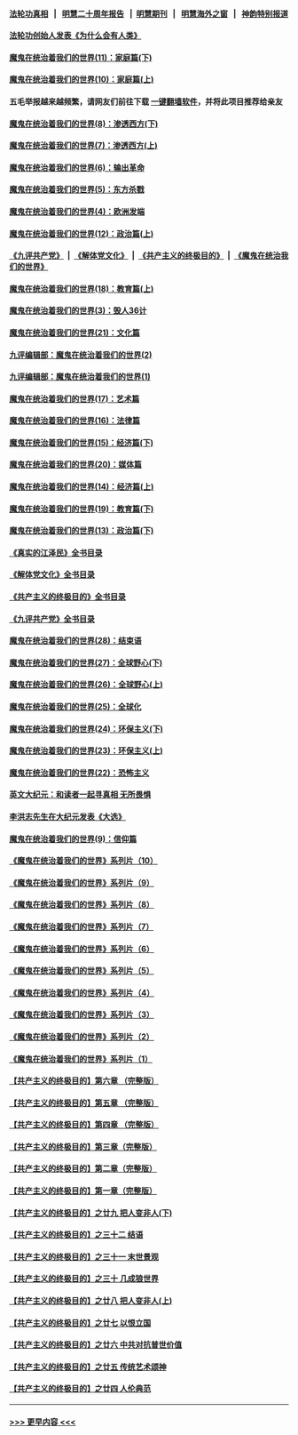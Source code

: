 #### [法轮功真相](https://github.com/gfw-breaker/truth/blob/master/README.md?t=0) &nbsp;&nbsp;|&nbsp;&nbsp; [明慧二十周年报告](https://github.com/gfw-breaker/mh-reports/blob/master/README.md?t=0) &nbsp;&nbsp;|&nbsp;&nbsp;[明慧期刊](https://github.com/gfw-breaker/mh-qikan) &nbsp;&nbsp;|&nbsp;&nbsp; [明慧海外之窗](https://github.com/gfw-breaker/mh-news/blob/master/README.md?t=0) &nbsp;&nbsp;|&nbsp;&nbsp; [神韵特别报道](https://github.com/gfw-breaker/mh-news/blob/master/shenyun.md?t=0)
#### [法轮功创始人发表《为什么会有人类》](../pages/nsc422/n13912117.md?t=03140643) 
#### [魔鬼在统治着我们的世界(11)：家庭篇(下)](../pages/nsc422/n10440961.md?t=03140643) 
#### [魔鬼在统治着我们的世界(10)：家庭篇(上)](../pages/nsc422/n10435448.md?t=03140643) 
#### 五毛举报越来越频繁，请网友们前往下载 [一键翻墙软件](https://github.com/gfw-breaker/ssr-accounts)，并将此项目推荐给亲友
#### [魔鬼在统治着我们的世界(8)：渗透西方(下)](../pages/nsc422/n10429603.md?t=03140643) 
#### [魔鬼在统治着我们的世界(7)：渗透西方(上)](../pages/nsc422/n10426013.md?t=03140643) 
#### [魔鬼在统治着我们的世界(6)：输出革命](../pages/nsc422/n10421536.md?t=03140643) 
#### [魔鬼在统治着我们的世界(5)：东方杀戮](../pages/nsc422/n10417707.md?t=03140643) 
#### [魔鬼在统治着我们的世界(4)：欧洲发端](../pages/nsc422/n10414890.md?t=03140643) 
#### [魔鬼在统治着我们的世界(12)：政治篇(上)](../pages/nsc422/n10444576.md?t=03140643) 
#### [《九评共产党》](https://github.com/begood0513/9ping.md/blob/master/README.md) &nbsp;|&nbsp; [《解体党文化》](../../../../jtdwh.md/blob/master/README.md)  &nbsp;|&nbsp; [《共产主义的终极目的》](../../../../gczydzjmd.md/blob/master/README.md) &nbsp;|&nbsp; [《魔鬼在统治我们的世界》](../../../../mgztzwmdsj.md/blob/master/README.md) 
#### [魔鬼在统治着我们的世界(18)：教育篇(上)](../pages/nsc422/n10526970.md?t=03140643) 
#### [魔鬼在统治着我们的世界(3)：毁人36计](../pages/nsc422/n10411583.md?t=03140643) 
#### [魔鬼在统治着我们的世界(21)：文化篇](../pages/nsc422/n10597706.md?t=03140643) 
#### [九评编辑部：魔鬼在统治着我们的世界(2)](../pages/nsc422/n10410036.md?t=03140643) 
#### [九评编辑部：魔鬼在统治着我们的世界(1)](../pages/nsc422/n10406825.md?t=03140643) 
#### [魔鬼在统治着我们的世界(17)：艺术篇](../pages/nsc422/n10499093.md?t=03140643) 
#### [魔鬼在统治着我们的世界(16)：法律篇](../pages/nsc422/n10485969.md?t=03140643) 
#### [魔鬼在统治着我们的世界(15)：经济篇(下)](../pages/nsc422/n10469975.md?t=03140643) 
#### [魔鬼在统治着我们的世界(20)：媒体篇](../pages/nsc422/n10586579.md?t=03140643) 
#### [魔鬼在统治着我们的世界(14)：经济篇(上)](../pages/nsc422/n10457370.md?t=03140643) 
#### [魔鬼在统治着我们的世界(19)：教育篇(下)](../pages/nsc422/n10564808.md?t=03140643) 
#### [魔鬼在统治着我们的世界(13)：政治篇(下)](../pages/nsc422/n10448270.md?t=03140643) 
#### [《真实的江泽民》全书目录](../pages/nsc422/n13721399.md?t=03140643) 
#### [《解体党文化》全书目录](../pages/nsc422/n13721157.md?t=03140643) 
#### [《共产主义的终极目的》全书目录](../pages/nsc422/n13721048.md?t=03140643) 
#### [《九评共产党》全书目录](../pages/nsc422/n13708085.md?t=03140643) 
#### [魔鬼在统治着我们的世界(28)：结束语](../pages/nsc422/n10936246.md?t=03140643) 
#### [魔鬼在统治着我们的世界(27)：全球野心(下)](../pages/nsc422/n10928319.md?t=03140643) 
#### [魔鬼在统治着我们的世界(26)：全球野心(上)](../pages/nsc422/n10900318.md?t=03140643) 
#### [魔鬼在统治着我们的世界(25)：全球化](../pages/nsc422/n10788205.md?t=03140643) 
#### [魔鬼在统治着我们的世界(24)：环保主义(下)](../pages/nsc422/n10695307.md?t=03140643) 
#### [魔鬼在统治着我们的世界(23)：环保主义(上)](../pages/nsc422/n10688613.md?t=03140643) 
#### [魔鬼在统治着我们的世界(22)：恐怖主义](../pages/nsc422/n10614727.md?t=03140643) 
#### [英文大纪元：和读者一起寻真相 无所畏惧](../pages/nsc422/n12542027.md?t=03140643) 
#### [李洪志先生在大纪元发表《大选》](../pages/nsc422/n12534746.md?t=03140643) 
#### [魔鬼在统治着我们的世界(9)：信仰篇](../pages/nsc422/n10432159.md?t=03140643) 
#### [《魔鬼在统治着我们的世界》系列片（10）](../pages/nsc422/n12292670.md?t=03140643) 
#### [《魔鬼在统治着我们的世界》系列片（9）](../pages/nsc422/n12290859.md?t=03140643) 
#### [《魔鬼在统治着我们的世界》系列片（8）](../pages/nsc422/n12287445.md?t=03140643) 
#### [《魔鬼在统治着我们的世界》系列片（7）](../pages/nsc422/n12283425.md?t=03140643) 
#### [《魔鬼在统治着我们的世界》系列片（6）](../pages/nsc422/n12282314.md?t=03140643) 
#### [《魔鬼在统治着我们的世界》系列片（5）](../pages/nsc422/n12281419.md?t=03140643) 
#### [《魔鬼在统治着我们的世界》系列片（4）](../pages/nsc422/n12274024.md?t=03140643) 
#### [《魔鬼在统治着我们的世界》系列片（3）](../pages/nsc422/n12271322.md?t=03140643) 
#### [《魔鬼在统治着我们的世界》系列片（2）](../pages/nsc422/n12269049.md?t=03140643) 
#### [《魔鬼在统治着我们的世界》系列片（1）](../pages/nsc422/n12267575.md?t=03140643) 
#### [【共产主义的终极目的】第六章 （完整版）](../pages/nsc422/n11428913.md?t=03140643) 
#### [【共产主义的终极目的】第五章 （完整版）](../pages/nsc422/n11428912.md?t=03140643) 
#### [【共产主义的终极目的】第四章 （完整版）](../pages/nsc422/n11428907.md?t=03140643) 
#### [【共产主义的终极目的】第三章（完整版）](../pages/nsc422/n11428848.md?t=03140643) 
#### [【共产主义的终极目的】第二章（完整版）](../pages/nsc422/n11428831.md?t=03140643) 
#### [【共产主义的终极目的】第一章（完整版）](../pages/nsc422/n11417651.md?t=03140643) 
#### [【共产主义的终极目的】之廿九 把人变非人(下)](../pages/nsc422/n11344140.md?t=03140643) 
#### [【共产主义的终极目的】之三十二 结语](../pages/nsc422/n11360535.md?t=03140643) 
#### [【共产主义的终极目的】之三十一 末世景观](../pages/nsc422/n11351129.md?t=03140643) 
#### [【共产主义的终极目的】之三十 几成狼世界](../pages/nsc422/n11348280.md?t=03140643) 
#### [【共产主义的终极目的】之廿八 把人变非人(上)](../pages/nsc422/n11340492.md?t=03140643) 
#### [【共产主义的终极目的】之廿七 以恨立国](../pages/nsc422/n11336944.md?t=03140643) 
#### [【共产主义的终极目的】之廿六 中共对抗普世价值](../pages/nsc422/n11324785.md?t=03140643) 
#### [【共产主义的终极目的】之廿五 传统艺术颂神](../pages/nsc422/n11296396.md?t=03140643) 
#### [【共产主义的终极目的】之廿四 人伦典范](../pages/nsc422/n11296397.md?t=03140643) 

----
#### [ >>> 更早内容 <<< ](../indexes/nsc422-earlier.md)
